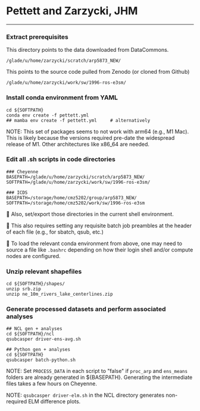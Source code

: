 # Pettett and Zarzycki, JHM

---

### Extract prerequisites

This directory points to the data downloaded from DataCommons.

```
/glade/u/home/zarzycki/scratch/arp5873_NEW/
```

This points to the source code pulled from Zenodo (or cloned from Github)

```
/glade/u/home/zarzycki/work/sw/1996-ros-e3sm/
```

### Install conda environment from YAML

```
cd ${SOFTPATH}
conda env create -f pettett.yml
## mamba env create -f pettett.yml     # alternatively
```

NOTE: This set of packages seems to not work with arm64 (e.g., M1 Mac). This is likely because the versions required pre-date the widespread release of M1. Other architectures like x86_64 are needed.

### Edit all .sh scripts in code directories

```
### Cheyenne
BASEPATH=/glade/u/home/zarzycki/scratch/arp5873_NEW/
SOFTPATH=/glade/u/home/zarzycki/work/sw/1996-ros-e3sm/

### ICDS
BASEPATH=/storage/home/cmz5202/group/arp5873_NEW/
SOFTPATH=/storage/home/cmz5202/work/sw/1996-ros-e3sm
```

🔴 Also, set/export those directories in the current shell environment.

🔴 This also requires setting any requisite batch job preambles at the header of each file (e.g., for sbatch, qsub, etc.)

🔴 To load the relevant conda environment from above, one may need to source a file like `.bashrc` depending on how their login shell and/or compute nodes are configured.

### Unzip relevant shapefiles

```
cd ${SOFTPATH}/shapes/
unzip srb.zip 
unzip ne_10m_rivers_lake_centerlines.zip 
```

### Generate processed datasets and perform associated analyses

```
## NCL gen + analyses
cd ${SOFTPATH}/ncl
qsubcasper driver-ens-avg.sh

## Python gen + analyses
cd ${SOFTPATH}
qsubcasper batch-python.sh
```

NOTE: Set `PROCESS_DATA` in each script to "false" if `proc_arp` and `ens_means` folders are already generated in ${BASEPATH}. Generating the intermediate files takes a few hours on Cheyenne.

NOTE: `qsubcasper driver-elm.sh` in the NCL directory generates non-required ELM difference plots.